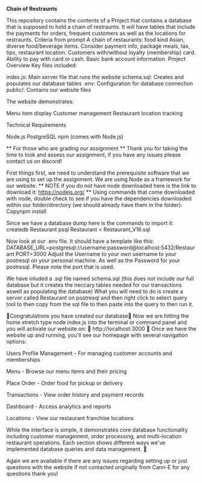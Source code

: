 **Chain of Restraunts**

This repository contains the contents of a Project that contains a database that is supposed to hold a
chain of restraunts. It will have tables that include the payments for orders, frequent customers as well as the locations for restraunts.
Criteria from prompt
A chain of restaurants: food kind Asian, diverse food/beverage items. Consider payment info, package meals, tax, tips, restaurant location. Customers with/without loyalty (membership) card. Ability to pay with card or cash. Basic bank account information.
Project Overview
Key files included:

index.js: Main server file that runs the website
schema.sql: Creates and populates our database tables
.env: Configuration for database connection
public/: Contains our website files

The website demonstrates:

Menu item display
Customer management
Restaurant location tracking

Technical Requirements

Node.js
PostgreSQL
npm (comes with Node.js)

** For those who are grading our assignment **
Thank you for taking the time to look and assess our assignment, if you have any issues please contact us on discord!

First things first, we need to understand the prerequisite software that we are using to set up the assignment. We are using Node as a framework for our website.
** NOTE if you do not have node downloaded here is the link to download it: https://nodejs.org/ **
Using commands that come downloaded with node, double check to see if you have the dependencies downloaded within our folder/directory (we should already have them in the folder):
Copynpm install

Since we have a database dump here is the commands to import it: 
createdb Restaurant
psql Restaurant < Restaurant_V16.sql

Now look at our .env file. It should have a template like this:
DATABASE_URL=postgresql://username:password@localhost:5432/Restaurant
PORT=3000
Adjust the Username to your own username to your postresql on your personal machine. As well as the Password for your postresql.
Please note the port that is used.

We have inluded a .sql file named schema.sql (this does not include our full database but it creates the neccary tables needed for our transactions aswell as populating the database)
What you will need to do is create a server called Restaurant on postresql and then right click to select query tool to then copy from the sql file to then paste into the query to
then run it.

🎈Congratulations you have created our database🎈
Now we are hitting the home stretch type node index.js  into the terminal or command panel and you will activate our website on:
🌟 http://localhost:3000 🌟
Once we have the website up and running, you'll see our homepage with several navigation options:

Users Profile Management - For managing customer accounts and memberships

Menu - Browse our menu items and their pricing

Place Order - Order food for pickup or delivery

Transactions - View order history and payment records

Dashboard - Access analytics and reports

Locations - View our restaurant franchise locations

While the interface is simple, it demonstrates core database functionality including customer management, order processing, and multi-location restaurant operations. Each section shows different ways we've implemented database queries and data management. 🫡

Again we are available if there are any issues regarding setting up or just questions with the website if not contacted originally from Cann-E for any questions thank you!

